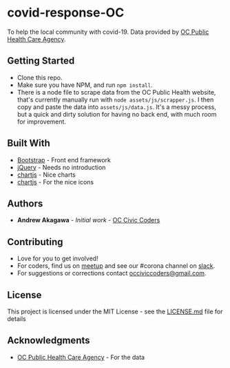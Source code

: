 # covid-response-OC
To help the local community with covid-19. Data provided by [OC Public Health Care Agency](https://www.ochealthinfo.com/phs/about/epidasmt/epi/dip/prevention/novel_coronavirus).  

## Getting Started

* Clone this repo.  
* Make sure you have NPM, and run `npm install`.
* There is a node file to scrape data from the OC Public Health website, that's currently manually run with `node assets/js/scrapper.js`.  I then copy and paste the data into `assets/js/data.js`.  It's a messy process, but a quick and dirty solution for having no back end, with much room for improvement.


## Built With

* [Bootstrap](https://getbootstrap.com/) - Front end framework
* [jQuery](https://jquery.com/) - Needs no introduction
* [chartjs](https://www.chartjs.org/) - Nice charts
* [chartjs](https://fontawesome.com/) - For the nice icons

## Authors

* **Andrew Akagawa** - *Initial work* - [OC Civic Coders](https://www.occiviccoders.com)

## Contributing
* Love for you to get involved!  
* For coders, find us on [meetup](https://www.meetup.com/OC-Civic-Coders/) and see our #corona channel on [slack](https://join.slack.com/t/occiviccoders/shared_invite/zt-c7es081j-ShLTVkuKpm5gOKsdiM8szg).
* For suggestions or corrections contact occiviccoders@gmail.com.  

## License

This project is licensed under the MIT License - see the [LICENSE.md](LICENSE.md) file for details

## Acknowledgments

* [OC Public Health Care Agency](https://www.ochealthinfo.com/phs/about/epidasmt/epi/dip/prevention/novel_coronavirus) - For the data
